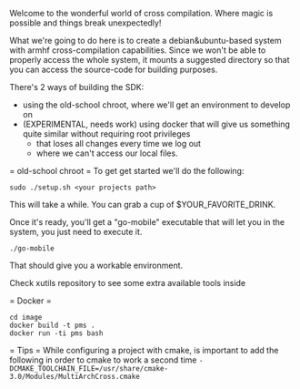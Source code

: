 Welcome to the wonderful world of cross compilation. Where magic is possible and things break unexpectedly!

What we're going to do here is to create a debian&ubuntu-based system with armhf cross-compilation capabilities. Since we won't be able to properly access the whole system, it mounts a suggested directory so that you can access the source-code for building purposes.

There's 2 ways of building the SDK:
* using the old-school chroot, where we'll get an environment to develop on
* (EXPERIMENTAL, needs work) using docker that will give us something quite similar without requiring root privileges
    * that loses all changes every time we log out
    * where we can't access our local files.

= old-school chroot =
To get get started we'll do the following:

`sudo ./setup.sh <your projects path>`

This will take a while. You can grab a cup of $YOUR_FAVORITE_DRINK.

Once it's ready, you'll get a "go-mobile" executable that will let you in the system, you just need to execute it.

` ./go-mobile `

That should give you a workable environment.

Check xutils repository to see some extra available tools inside

= Docker =
```
cd image
docker build -t pms .
docker run -ti pms bash
```

= Tips =
While configuring a project with cmake, is important to add
the following in order to cmake to work a second time
`-DCMAKE_TOOLCHAIN_FILE=/usr/share/cmake-3.0/Modules/MultiArchCross.cmake`